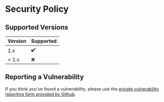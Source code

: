 # Security Policy

## Supported Versions

| Version | Supported          |
| ------- | ------------------ |
| 1.x     | ✔️                 |
| < 1.x   | :x:                |

## Reporting a Vulnerability

If you think you've found a vulnerability, please use the [private vulnerability reporting form provided by Github](https://docs.github.com/en/code-security/security-advisories/guidance-on-reporting-and-writing-information-about-vulnerabilities/privately-reporting-a-security-vulnerability#privately-reporting-a-security-vulnerability). 

